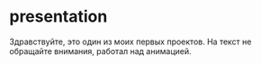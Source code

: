 # presentation
Здравствуйте, это один из моих первых проектов. На текст не обращайте внимания, работал над анимацией.
